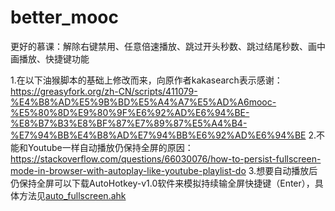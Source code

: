 # better_mooc
更好的慕课：解除右键禁用、任意倍速播放、跳过开头秒数、跳过结尾秒数、画中画播放、快捷键功能

1.在以下油猴脚本的基础上修改而来，向原作者kakasearch表示感谢：https://greasyfork.org/zh-CN/scripts/411079-%E4%B8%AD%E5%9B%BD%E5%A4%A7%E5%AD%A6mooc-%E5%80%8D%E9%80%9F%E6%92%AD%E6%94%BE-%E8%B7%B3%E8%BF%87%E7%89%87%E5%A4%B4-%E7%94%BB%E4%B8%AD%E7%94%BB%E6%92%AD%E6%94%BE
2.不能和Youtube一样自动播放仍保持全屏的原因：https://stackoverflow.com/questions/66030076/how-to-persist-fullscreen-mode-in-browser-with-autoplay-like-youtube-playlist-do
3.想要自动播放后仍保持全屏可以下载AutoHotkey-v1.0软件来模拟持续输全屏快捷键（Enter），具体方法见[auto_fullscreen.ahk](auto_fullscreen.ahk)
